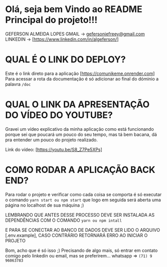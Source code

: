 # Olá, seja bem Vindo ao README Principal do projeto!!!
GEFERSON ALMEIDA LOPES
GMAIL -> gefersonjefreey@gmail.com
LINKEDIN -> [https://www.linkedin.com/in/algeferson/]

# QUAL É O LINK DO DEPLOY?

Este é o link direto para a aplicação [https://comunikeme.onrender.com]
Para acessar a rota da documentação é só adicionar ao 
final do dóminio a palavra `/doc`

# QUAL O LINK DA APRESENTAÇÃO DO VÍDEO DO YOUTUBE?

Gravei um vídeo explicativo da minha aplicação como está funcionando porque sei que poucará um pouco do seu tempo,
mas tá bem bacana, dá pra entender um pouco do projeto realizado.

Link do vídeo: [https://youtu.be/S8_Z7Pe5XPs]

# COMO RODAR A APLICAÇÃO BACK END? 

Para rodar o projeto e verificar como cada coisa se comporta é só executar o comando `yarn start ou npm start` que logo em seguida será aberta uma página no localhost de sua máquina ;)

LEMBRANDO QUE ANTES DESSE PROCESSO DEVE SER INSTALADA AS DEPENDÊNCIAS 
COM O COMANDO `yarn ou npm intall`

E PARA SE CONECTAR AO BANCO DE DADOS DEVE SER LIDO O ARQUIVO [.env.example], CASO CONTRÁRIO RETORNARÁ ERRO AO INICIAR O PROJETO

Bom, acho que é só isso ;)
Precisando de algo mais, só entrar em contato comigo pelo linkedin ou email, mas se preferirem... whatsapp => `(71) 9 96063783`
